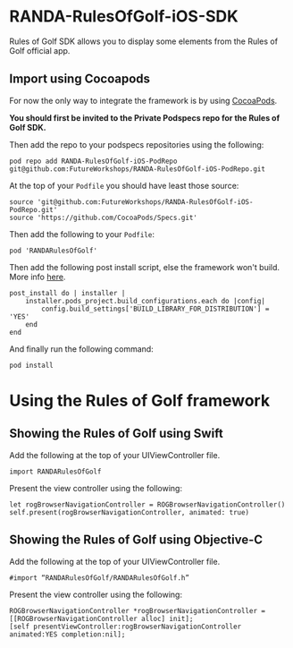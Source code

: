 # RANDA-RulesOfGolf-iOS-SDK

Rules of Golf SDK allows you to display some elements from the Rules of Golf official app.

##  Import using Cocoapods

For now the only way to integrate the framework is by using [CocoaPods](https://cocoapods.org/).

**You should first be invited to the Private Podspecs repo for the Rules of Golf SDK.**

Then add the repo to your podspecs repositories using the following:

```
pod repo add RANDA-RulesOfGolf-iOS-PodRepo git@github.com:FutureWorkshops/RANDA-RulesOfGolf-iOS-PodRepo.git
```

At the top of your `Podfile` you should have least those source:

```
source 'git@github.com:FutureWorkshops/RANDA-RulesOfGolf-iOS-PodRepo.git'
source 'https://github.com/CocoaPods/Specs.git'
```

Then add the following to your `Podfile`:

```
pod 'RANDARulesOfGolf'
```

Then add the following post install script, else the framework won't build. More info [here](https://github.com/CocoaPods/CocoaPods/issues/9232).

```
post_install do | installer |
    installer.pods_project.build_configurations.each do |config|
        config.build_settings['BUILD_LIBRARY_FOR_DISTRIBUTION'] = 'YES'
    end
end
```

And finally run the following command:

```
pod install
```


# Using the Rules of Golf framework

## Showing the Rules of Golf using Swift

Add the following at the top of your UIViewController file.

```
import RANDARulesOfGolf
```

Present the view controller using the following:

```
let rogBrowserNavigationController = ROGBrowserNavigationController()  
self.present(rogBrowserNavigationController, animated: true)
```

## Showing the Rules of Golf using Objective-C

Add the following at the top of your UIViewController file.

```
#import “RANDARulesOfGolf/RANDARulesOfGolf.h”
```

Present the view controller using the following:

```
ROGBrowserNavigationController *rogBrowserNavigationController = [[ROGBrowserNavigationController alloc] init];  
[self presentViewController:rogBrowserNavigationController animated:YES completion:nil];
```
